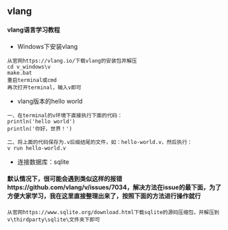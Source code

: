 ## vlang
#### vlang语言学习教程
* Windows下安装vlang
```
从官网https://vlang.io/下载vlang的安装包并解压
cd v_windows\v
make.bat
重启terminal或cmd
再次打开terminal，输入v即可
```
* vlang版本的hello world
```
一、在terminal的v环境下直接执行下面的代码：
println('hello world')
println('你好，世界！')

二、将上面的代码保存为.v后缀结尾的文件，如：hello-world.v，然后执行：
v run hello-world.v
```
* 连接数据库：sqlite
#### 默认情况下，很可能会遇到类似这样的报错https://github.com/vlang/v/issues/7034，解决方法在issue的最下面，为了方便大家学习，我在这里直接整理出来了，按照下面的方法进行操作就行
```
从官网https://www.sqlite.org/download.html下载sqlite的源码压缩包，并解压到v\thirdparty\sqlite\文件夹下即可
```